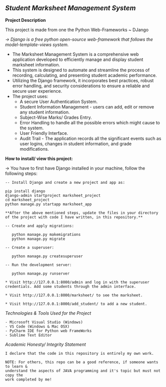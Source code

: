 *Student Marksheet Management System*
---

**Project Description**

This project is made from one the Python Web-Frameworks ~ DJango

*-> Django is a free python open-source web-framework that follows the model-template-views system.*

* The Marksheet Management System is a comprehensive web application developed to efficiently manage and display student marksheet information. 
* This system is designed to automate and streamline the process of recording, calculating, and presenting student academic performance.
* Utilizing the Django framework, it incorporates best practices, robust error handling, and security considerations to ensure a reliable and secure user experience.
* The project uses:
    - A secure User Authentication System.
    - Student Information Management - users can add, edit or remove any student information.
    - Subject-Wise Marks/ Grades Entry.
    - Error Handling to handle all the possible errors which might cause to the system.
    - User Friendly Interface.
    - Audit Trail - The application records all the significant events such as user logins, changes in student information, and grade 
                    modifications.

**How to install/ view this project:**

-> You have to first have Django installed in your machine, follow the following steps:

    -- Install Django and create a new project and app as:

    pip install django
    django-admin startproject marksheet_project
    cd marksheet_project
    python manage.py startapp marksheet_app

    **After the above mentioned steps, update the files in your directory of the project with code I have written, in this repository.**

    -- Create and apply migrations:

       python manage.py makemigrations
       python manage.py migrate
    
    -- Create a superuser:

       python manage.py createsuperuser

    -- Run the development server:

       python manage.py runserver
       
    * Visit http://127.0.0.1:8000/admin and log in with the superuser credentials. Add some students through the admin interface.

    * Visit http://127.0.0.1:8000/marksheet/ to see the marksheet.

    * Visit http://127.0.0.1:8000/add_student/ to add a new student.

*Technologies & Tools Used for the Project*
```
- Microsoft Visual Studio (Windows)
- VS Code (Windows & Mac OSX)
- PyCharm IDE for Python web FrameWorks
- Sublime Text Editor
```

*Academic Honesty/ Integrity Statement*
```
I declare that the code in this repository is entirely my own work.

NOTE: For others, this repo can be a good reference, if someone wants to learn &
understand the aspects of JAVA programming and it's topic but must not copy the
work completed by me!
```




